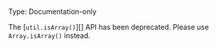 
Type: Documentation-only

The [`util.isArray()`][] API has been deprecated. Please use `Array.isArray()`
instead.

<a id="DEP0045"></a>
